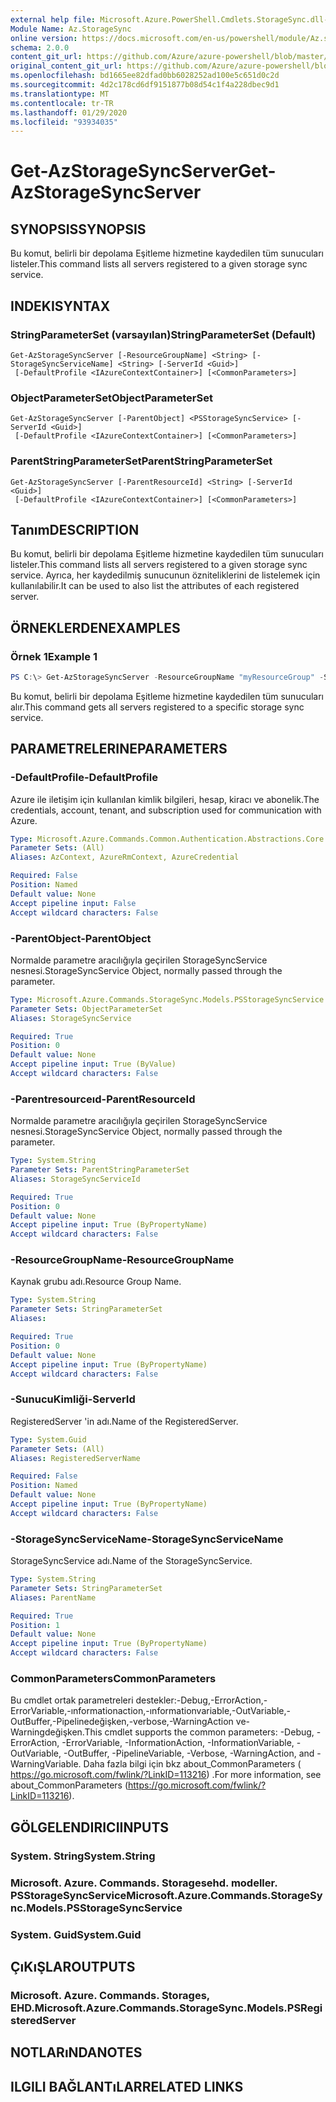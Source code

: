 ```yaml
---
external help file: Microsoft.Azure.PowerShell.Cmdlets.StorageSync.dll-Help.xml
Module Name: Az.StorageSync
online version: https://docs.microsoft.com/en-us/powershell/module/Az.storagesync/get-Azstoragesyncserver
schema: 2.0.0
content_git_url: https://github.com/Azure/azure-powershell/blob/master/src/StorageSync/StorageSync/help/Get-AzStorageSyncServer.md
original_content_git_url: https://github.com/Azure/azure-powershell/blob/master/src/StorageSync/StorageSync/help/Get-AzStorageSyncServer.md
ms.openlocfilehash: bd1665ee82dfad0bb6028252ad100e5c651d0c2d
ms.sourcegitcommit: 4d2c178cd6df9151877b08d54c1f4a228dbec9d1
ms.translationtype: MT
ms.contentlocale: tr-TR
ms.lasthandoff: 01/29/2020
ms.locfileid: "93934035"
---
```

# <span data-ttu-id="e2dfc-101">Get-AzStorageSyncServer</span><span class="sxs-lookup"><span data-stu-id="e2dfc-101">Get-AzStorageSyncServer</span></span>

## <span data-ttu-id="e2dfc-102">SYNOPSIS</span><span class="sxs-lookup"><span data-stu-id="e2dfc-102">SYNOPSIS</span></span>
<span data-ttu-id="e2dfc-103">Bu komut, belirli bir depolama Eşitleme hizmetine kaydedilen tüm sunucuları listeler.</span><span class="sxs-lookup"><span data-stu-id="e2dfc-103">This command lists all servers registered to a given storage sync service.</span></span>

## <span data-ttu-id="e2dfc-104">INDEKI</span><span class="sxs-lookup"><span data-stu-id="e2dfc-104">SYNTAX</span></span>

### <span data-ttu-id="e2dfc-105">StringParameterSet (varsayılan)</span><span class="sxs-lookup"><span data-stu-id="e2dfc-105">StringParameterSet (Default)</span></span>
```
Get-AzStorageSyncServer [-ResourceGroupName] <String> [-StorageSyncServiceName] <String> [-ServerId <Guid>]
 [-DefaultProfile <IAzureContextContainer>] [<CommonParameters>]
```

### <span data-ttu-id="e2dfc-106">ObjectParameterSet</span><span class="sxs-lookup"><span data-stu-id="e2dfc-106">ObjectParameterSet</span></span>
```
Get-AzStorageSyncServer [-ParentObject] <PSStorageSyncService> [-ServerId <Guid>]
 [-DefaultProfile <IAzureContextContainer>] [<CommonParameters>]
```

### <span data-ttu-id="e2dfc-107">ParentStringParameterSet</span><span class="sxs-lookup"><span data-stu-id="e2dfc-107">ParentStringParameterSet</span></span>
```
Get-AzStorageSyncServer [-ParentResourceId] <String> [-ServerId <Guid>]
 [-DefaultProfile <IAzureContextContainer>] [<CommonParameters>]
```

## <span data-ttu-id="e2dfc-108">Tanım</span><span class="sxs-lookup"><span data-stu-id="e2dfc-108">DESCRIPTION</span></span>
<span data-ttu-id="e2dfc-109">Bu komut, belirli bir depolama Eşitleme hizmetine kaydedilen tüm sunucuları listeler.</span><span class="sxs-lookup"><span data-stu-id="e2dfc-109">This command lists all servers registered to a given storage sync service.</span></span> <span data-ttu-id="e2dfc-110">Ayrıca, her kaydedilmiş sunucunun özniteliklerini de listelemek için kullanılabilir.</span><span class="sxs-lookup"><span data-stu-id="e2dfc-110">It can be used to also list the attributes of each registered server.</span></span>

## <span data-ttu-id="e2dfc-111">ÖRNEKLERDEN</span><span class="sxs-lookup"><span data-stu-id="e2dfc-111">EXAMPLES</span></span>

### <span data-ttu-id="e2dfc-112">Örnek 1</span><span class="sxs-lookup"><span data-stu-id="e2dfc-112">Example 1</span></span>
```powershell
PS C:\> Get-AzStorageSyncServer -ResourceGroupName "myResourceGroup" -StorageSyncServiceName "myStorageSyncServiceName"
```

<span data-ttu-id="e2dfc-113">Bu komut, belirli bir depolama Eşitleme hizmetine kaydedilen tüm sunucuları alır.</span><span class="sxs-lookup"><span data-stu-id="e2dfc-113">This command gets all servers registered to a specific storage sync service.</span></span>

## <span data-ttu-id="e2dfc-114">PARAMETRELERINE</span><span class="sxs-lookup"><span data-stu-id="e2dfc-114">PARAMETERS</span></span>

### <span data-ttu-id="e2dfc-115">-DefaultProfile</span><span class="sxs-lookup"><span data-stu-id="e2dfc-115">-DefaultProfile</span></span>
<span data-ttu-id="e2dfc-116">Azure ile iletişim için kullanılan kimlik bilgileri, hesap, kiracı ve abonelik.</span><span class="sxs-lookup"><span data-stu-id="e2dfc-116">The credentials, account, tenant, and subscription used for communication with Azure.</span></span>

```yaml
Type: Microsoft.Azure.Commands.Common.Authentication.Abstractions.Core.IAzureContextContainer
Parameter Sets: (All)
Aliases: AzContext, AzureRmContext, AzureCredential

Required: False
Position: Named
Default value: None
Accept pipeline input: False
Accept wildcard characters: False
```

### <span data-ttu-id="e2dfc-117">-ParentObject</span><span class="sxs-lookup"><span data-stu-id="e2dfc-117">-ParentObject</span></span>
<span data-ttu-id="e2dfc-118">Normalde parametre aracılığıyla geçirilen StorageSyncService nesnesi.</span><span class="sxs-lookup"><span data-stu-id="e2dfc-118">StorageSyncService Object, normally passed through the parameter.</span></span>

```yaml
Type: Microsoft.Azure.Commands.StorageSync.Models.PSStorageSyncService
Parameter Sets: ObjectParameterSet
Aliases: StorageSyncService

Required: True
Position: 0
Default value: None
Accept pipeline input: True (ByValue)
Accept wildcard characters: False
```

### <span data-ttu-id="e2dfc-119">-Parentresourceıd</span><span class="sxs-lookup"><span data-stu-id="e2dfc-119">-ParentResourceId</span></span>
<span data-ttu-id="e2dfc-120">Normalde parametre aracılığıyla geçirilen StorageSyncService nesnesi.</span><span class="sxs-lookup"><span data-stu-id="e2dfc-120">StorageSyncService Object, normally passed through the parameter.</span></span>

```yaml
Type: System.String
Parameter Sets: ParentStringParameterSet
Aliases: StorageSyncServiceId

Required: True
Position: 0
Default value: None
Accept pipeline input: True (ByPropertyName)
Accept wildcard characters: False
```

### <span data-ttu-id="e2dfc-121">-ResourceGroupName</span><span class="sxs-lookup"><span data-stu-id="e2dfc-121">-ResourceGroupName</span></span>
<span data-ttu-id="e2dfc-122">Kaynak grubu adı.</span><span class="sxs-lookup"><span data-stu-id="e2dfc-122">Resource Group Name.</span></span>

```yaml
Type: System.String
Parameter Sets: StringParameterSet
Aliases:

Required: True
Position: 0
Default value: None
Accept pipeline input: True (ByPropertyName)
Accept wildcard characters: False
```

### <span data-ttu-id="e2dfc-123">-SunucuKimliği</span><span class="sxs-lookup"><span data-stu-id="e2dfc-123">-ServerId</span></span>
<span data-ttu-id="e2dfc-124">RegisteredServer 'in adı.</span><span class="sxs-lookup"><span data-stu-id="e2dfc-124">Name of the RegisteredServer.</span></span>

```yaml
Type: System.Guid
Parameter Sets: (All)
Aliases: RegisteredServerName

Required: False
Position: Named
Default value: None
Accept pipeline input: True (ByPropertyName)
Accept wildcard characters: False
```

### <span data-ttu-id="e2dfc-125">-StorageSyncServiceName</span><span class="sxs-lookup"><span data-stu-id="e2dfc-125">-StorageSyncServiceName</span></span>
<span data-ttu-id="e2dfc-126">StorageSyncService adı.</span><span class="sxs-lookup"><span data-stu-id="e2dfc-126">Name of the StorageSyncService.</span></span>

```yaml
Type: System.String
Parameter Sets: StringParameterSet
Aliases: ParentName

Required: True
Position: 1
Default value: None
Accept pipeline input: True (ByPropertyName)
Accept wildcard characters: False
```

### <span data-ttu-id="e2dfc-127">CommonParameters</span><span class="sxs-lookup"><span data-stu-id="e2dfc-127">CommonParameters</span></span>
<span data-ttu-id="e2dfc-128">Bu cmdlet ortak parametreleri destekler:-Debug,-ErrorAction,-ErrorVariable,-ınformationaction,-ınformationvariable,-OutVariable,-OutBuffer,-Pipelinedeğişken,-verbose,-WarningAction ve-Warningdeğişken.</span><span class="sxs-lookup"><span data-stu-id="e2dfc-128">This cmdlet supports the common parameters: -Debug, -ErrorAction, -ErrorVariable, -InformationAction, -InformationVariable, -OutVariable, -OutBuffer, -PipelineVariable, -Verbose, -WarningAction, and -WarningVariable.</span></span> <span data-ttu-id="e2dfc-129">Daha fazla bilgi için bkz about_CommonParameters ( https://go.microsoft.com/fwlink/?LinkID=113216) .</span><span class="sxs-lookup"><span data-stu-id="e2dfc-129">For more information, see about_CommonParameters (https://go.microsoft.com/fwlink/?LinkID=113216).</span></span>

## <span data-ttu-id="e2dfc-130">GÖLGELENDIRICI</span><span class="sxs-lookup"><span data-stu-id="e2dfc-130">INPUTS</span></span>

### <span data-ttu-id="e2dfc-131">System. String</span><span class="sxs-lookup"><span data-stu-id="e2dfc-131">System.String</span></span>

### <span data-ttu-id="e2dfc-132">Microsoft. Azure. Commands. Storagesehd. modeller. PSStorageSyncService</span><span class="sxs-lookup"><span data-stu-id="e2dfc-132">Microsoft.Azure.Commands.StorageSync.Models.PSStorageSyncService</span></span>

### <span data-ttu-id="e2dfc-133">System. Guid</span><span class="sxs-lookup"><span data-stu-id="e2dfc-133">System.Guid</span></span>

## <span data-ttu-id="e2dfc-134">ÇıKıŞLAR</span><span class="sxs-lookup"><span data-stu-id="e2dfc-134">OUTPUTS</span></span>

### <span data-ttu-id="e2dfc-135">Microsoft. Azure. Commands. Storages, EHD.</span><span class="sxs-lookup"><span data-stu-id="e2dfc-135">Microsoft.Azure.Commands.StorageSync.Models.PSRegisteredServer</span></span>

## <span data-ttu-id="e2dfc-136">NOTLARıNDA</span><span class="sxs-lookup"><span data-stu-id="e2dfc-136">NOTES</span></span>

## <span data-ttu-id="e2dfc-137">ILGILI BAĞLANTıLAR</span><span class="sxs-lookup"><span data-stu-id="e2dfc-137">RELATED LINKS</span></span>
